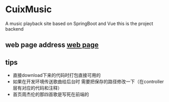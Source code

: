 # CuixMusic
A music playback site based on SpringBoot and Vue 
this is the project backend
## web page address [web page](https://github.com/x1uc/CuixMusic_Web)

## tips
-  直接download下来的代码时打包直接可用的
-  如果在开发环境传送歌曲给后台时 需要把保存的路径修改一下（在controller层有对应的代码和注释）
-  首页周杰伦的那四首歌是写死在前端的
